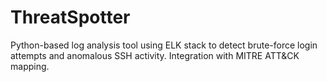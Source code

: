 # ThreatSpotter
Python-based log analysis tool using ELK stack to detect brute-force login attempts and anomalous SSH activity. Integration with MITRE ATT&amp;CK mapping.
